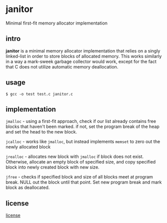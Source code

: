 # janitor

Minimal first-fit memory allocator implementation

## intro

__janitor__ is a minimal memory allocator implementation that relies on a singly linked-list in order to store blocks of allocated memory. This works similarly in a way a mark-sweek garbage collector would work, except for the fact that C does not utilize automatic memory deallocation.

## usage

```
$ gcc -o test test.c janitor.c
```

## implementation

`jmalloc` - using a first-fit approach, check if our list already contains free blocks that haven't been marked. if not, set the program break of the heap and set the head to the new block.

`jcalloc` - works like `jmalloc`, but instead implements `memset` to zero out the newly allocated block

`jrealloc` - allocates new block with `jmalloc` if block does not exist. Otherwise, allocate an empty block of specified size, and copy specified block into newly created block with new size.

`jfree` - checks if specified block and size of all blocks meet at program break. NULL out the block until that point. Set new program break and mark block as deallocated.

## license

[license](http://codemuch.tech/license.txt)
